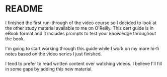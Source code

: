 # README

I finished the first run-through of the video course so I decided to look at the other study material available to me on O'Reilly. This cert guide is in eBook format and it includes prompts to test your knowledge throughout the book.

I'm going to start working through this guide while I work on my more hi-fi notes based on the video series I just finished.

I tend to prefer to read written content over watching videos. I believe I'll fill in some gaps by adding this new material.

